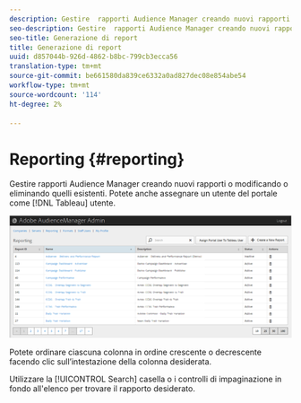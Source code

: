 ```yaml
---
description: Gestire  rapporti Audience Manager creando nuovi rapporti o modificando o eliminando quelli esistenti. Potete anche assegnare un utente del portale come utente Tableau.
seo-description: Gestire  rapporti Audience Manager creando nuovi rapporti o modificando o eliminando quelli esistenti. Potete anche assegnare un utente del portale come utente Tableau.
seo-title: Generazione di report
title: Generazione di report
uuid: d857044b-926d-4862-b8bc-799cb3ecca56
translation-type: tm+mt
source-git-commit: be661580da839ce6332a0ad827dec08e854abe54
workflow-type: tm+mt
source-wordcount: '114'
ht-degree: 2%

---
```



# Reporting {#reporting}

Gestire  rapporti Audience Manager creando nuovi rapporti o modificando o eliminando quelli esistenti. Potete anche assegnare un utente del portale come [!DNL Tableau] utente.

<!-- c_reporting.xml -->

![](assets/reporting.png)

Potete ordinare ciascuna colonna in ordine crescente o decrescente facendo clic sull’intestazione della colonna desiderata.

Utilizzare la [!UICONTROL Search] casella o i controlli di impaginazione in fondo all&#39;elenco per trovare il rapporto desiderato.
